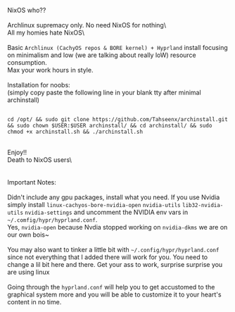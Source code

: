 NixOS who??
<br/>
<br/>Archlinux supremacy only. No need NixOS for nothing\\
<br/>All my homies hate NixOS\\
<br/>
<br/>Basic `Archlinux (CachyOS repos & BORE kernel) + Hyprland` install focusing on minimalism and low (we are talking about really loW) resource consumption. <br/>Max your work hours in style.
<br/>
<br/>Installation for noobs:
<br/>(simply copy paste the following line in your blank tty after minimal archinstall)

##
    cd /opt/ && sudo git clone https://github.com/Tahseenx/archinstall.git && sudo chown $USER:$USER archinstall/ && cd archinstall/ && sudo chmod +x archinstall.sh && ./archinstall.sh


<br/>Enjoy!!
<br/>Death to NixOS users\\
<br/>
<br/>
<br/>Important Notes:
<br/>
<br/>Didn't include any gpu packages, install what you need. If you use Nvidia simply install `linux-cachyos-bore-nvidia-open` `nvidia-utils` `lib32-nvidia-utils` `nvidia-settings` and uncomment the NVIDIA env vars in `~/.comfig/hypr/hyprland.conf`.
<br/>Yes, `nvidia-open` because Nvdia stopped working on `nvidia-dkms` we are on our own bois~
<br/>
<br/>You may also want to tinker a little bit with `~/.config/hypr/hyprland.conf` since not everything that I added there will work for you. You need to change a lil bit here and there. Get your ass to work, surprise surprise you are using linux\
<br/>Going through the `hyprland.conf` will help you to get accustomed to the graphical system more and you will be able to customize it to your heart's content in no time.
